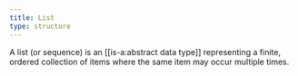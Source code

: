 ```yaml
---
title: List
type: structure
---
```


A list (or sequence) is an [[is-a:abstract data type]] representing a finite, ordered collection of items where the same item may occur multiple times.
